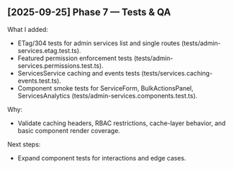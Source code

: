 
## [2025-09-25] Phase 7 — Tests & QA
What I added:
- ETag/304 tests for admin services list and single routes (tests/admin-services.etag.test.ts).
- Featured permission enforcement tests (tests/admin-services.permissions.test.ts).
- ServicesService caching and events tests (tests/services.caching-events.test.ts).
- Component smoke tests for ServiceForm, BulkActionsPanel, ServicesAnalytics (tests/admin-services.components.test.ts).

Why:
- Validate caching headers, RBAC restrictions, cache-layer behavior, and basic component render coverage.

Next steps:
- Expand component tests for interactions and edge cases.
